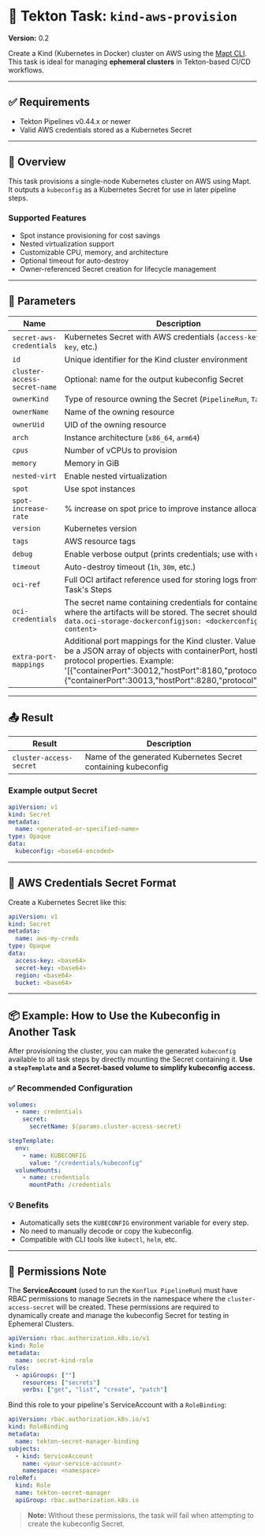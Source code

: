 
# 🚀 Tekton Task: `kind-aws-provision`

**Version:** 0.2

Create a Kind (Kubernetes in Docker) cluster on AWS using the [Mapt CLI](https://github.com/redhat-developer/mapt).
This task is ideal for managing **ephemeral clusters** in Tekton-based CI/CD workflows.

---

## ✅ Requirements

- Tekton Pipelines v0.44.x or newer
- Valid AWS credentials stored as a Kubernetes Secret

---

## 📘 Overview

This task provisions a single-node Kubernetes cluster on AWS using Mapt. It outputs a `kubeconfig` as a Kubernetes Secret for use in later pipeline steps.

### Supported Features

- Spot instance provisioning for cost savings
- Nested virtualization support
- Customizable CPU, memory, and architecture
- Optional timeout for auto-destroy
- Owner-referenced Secret creation for lifecycle management

---

## 🔧 Parameters

| Name                          | Description                                                                 | Default     | Required |
|-------------------------------|-----------------------------------------------------------------------------|-------------|----------|
| `secret-aws-credentials`      | Kubernetes Secret with AWS credentials (`access-key`, `secret-key`, etc.)  | —           | ✅       |
| `id`                          | Unique identifier for the Kind cluster environment                         | —           | ✅       |
| `cluster-access-secret-name` | Optional: name for the output kubeconfig Secret                             | `''`        | ❌       |
| `ownerKind`                   | Type of resource owning the Secret (`PipelineRun`, `TaskRun`)               | `PipelineRun`| ❌       |
| `ownerName`                   | Name of the owning resource                                                 | —           | ✅       |
| `ownerUid`                    | UID of the owning resource                                                  | —           | ✅       |
| `arch`                        | Instance architecture (`x86_64`, `arm64`)                                   | `x86_64`    | ❌       |
| `cpus`                        | Number of vCPUs to provision                                                | `16`        | ❌       |
| `memory`                      | Memory in GiB                                                               | `64`        | ❌       |
| `nested-virt`                 | Enable nested virtualization                                                | `false`     | ❌       |
| `spot`                        | Use spot instances                                                          | `true`      | ❌       |
| `spot-increase-rate`         | % increase on spot price to improve instance allocation                     | `20`        | ❌       |
| `version`                     | Kubernetes version                                                          | `v1.32`     | ❌       |
| `tags`                        | AWS resource tags                                                           | `''`        | ❌       |
| `debug`                       | Enable verbose output (prints credentials; use with caution)               | `false`     | ❌       |
| `timeout`                     | Auto-destroy timeout (`1h`, `30m`, etc.)                                    | `''`        | ❌       |
| `oci-ref`                     | Full OCI artifact reference used for storing logs from the Task's Steps    | -        | ✅       |
| `oci-credentials`             | The secret name containing credentials for container registry where the artifacts will be stored. The secret should contain `data.oci-storage-dockerconfigjson: <dockerconfigjson-content>` | -    | ✅       |
| `extra-port-mappings`             | Additional port mappings for the Kind cluster. Value should be a JSON array of objects with containerPort, hostPort, and protocol properties. Example: '[{\"containerPort\":30012,\"hostPort\":8180,\"protocol\":\"TCP\"}, {\"containerPort\":30013,\"hostPort\":8280,\"protocol\":\"TCP\"}]'  | `''`    | ❌       |

---

## 📤 Result

| Result                   | Description                                                   |
|--------------------------|---------------------------------------------------------------|
| `cluster-access-secret` | Name of the generated Kubernetes Secret containing kubeconfig  |

### Example output Secret

```yaml
apiVersion: v1
kind: Secret
metadata:
  name: <generated-or-specified-name>
type: Opaque
data:
  kubeconfig: <base64-encoded>
```

---

## 🔐 AWS Credentials Secret Format

Create a Kubernetes Secret like this:

```yaml
apiVersion: v1
kind: Secret
metadata:
  name: aws-my-creds
type: Opaque
data:
  access-key: <base64>
  secret-key: <base64>
  region: <base64>
  bucket: <base64>
```

---

## 📦 Example: How to Use the Kubeconfig in Another Task

After provisioning the cluster, you can make the generated `kubeconfig` available to all task steps by directly mounting the Secret containing it.
**Use a `stepTemplate` and a Secret-based volume to simplify kubeconfig access.**

### ✅ Recommended Configuration

```yaml
volumes:
  - name: credentials
    secret:
      secretName: $(params.cluster-access-secret)

stepTemplate:
  env:
    - name: KUBECONFIG
      value: "/credentials/kubeconfig"
  volumeMounts:
    - name: credentials
      mountPath: /credentials
```

### 💡 Benefits

- Automatically sets the `KUBECONFIG` environment variable for every step.
- No need to manually decode or copy the kubeconfig.
- Compatible with CLI tools like `kubectl`, `helm`, etc.

---

## 🔐 Permissions Note

The **ServiceAccount** (used to run the `Konflux PipelineRun`) must have RBAC permissions to manage Secrets in the namespace where the `cluster-access-secret` will be created. These permissions are required to dynamically create and manage the kubeconfig Secret for testing in Ephemeral Clusters.

```yaml
apiVersion: rbac.authorization.k8s.io/v1
kind: Role
metadata:
  name: secret-kind-role
rules:
  - apiGroups: [""]
    resources: ["secrets"]
    verbs: ["get", "list", "create", "patch"]
```

Bind this role to your pipeline's ServiceAccount with a `RoleBinding`:

```yaml
apiVersion: rbac.authorization.k8s.io/v1
kind: RoleBinding
metadata:
  name: tekton-secret-manager-binding
subjects:
  - kind: ServiceAccount
    name: <your-service-account>
    namespace: <namespace>
roleRef:
  kind: Role
  name: tekton-secret-manager
  apiGroup: rbac.authorization.k8s.io
```

> **Note:** Without these permissions, the task will fail when attempting to create the kubeconfig Secret.
